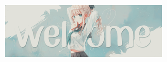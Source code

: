 <!DOCTYPE html>
<html>
<body>
	<h1 align="center", style="margin-bottom: 100000px;"><img src="res/welcome.gif", alt="Welcome to my profile👾"></h1><br>
	<div align="center">
		<a href="https://github.com/xXxCLOTIxXx/xXxCLOTIxXx">
			<img src="https://github-readme-stats.vercel.app/api?username=xXxCLOTIxXx&show_icons=true&line_height=27&count_private=true&title_color=8eecf5&text_color=c9cacc&icon_color=2bbc8a&bg_color=1d1f21">
			<img src="https://github-readme-stats.vercel.app/api/top-langs/?username=xXxCLOTIxXx&hide=java,html,tex&title_color=8eecf5&text_color=c9cacc&icon_color=2bbc8a&bg_color=1d1f21&langs_count=3">
		</a>
		<img align="center" src="https://readme-typing-svg.demolab.com?font=Fira+Code&pause=1000&random=false&width=285&lines=Hello%2C+my+name+is+Xsarz." alt="Hello, my name is Xsarz.">
		<br>
		<a href="#"><img src="https://img.shields.io/static/v1?style=for-the-badge&label=Sponsor me&message=%E2%9D%A4&color=ff69b4" alt="Sponsor me" /></a>
	</div>
	<div align="center">
		<h1>
			Current projects
		</h1>
		<a href=”https://github.com/xXxCLOTIxXx/projectZ.py">
		 <img align=”center” src="https://github-readme-stats.vercel.app/api/pin/?username=xXxCLOTIxXx&repo=projectZ.py&title_color=8eecf5&text_color=c9cacc&icon_color=2bbc8a&bg_color=1d1f21", alt="projectZ.py">
		</a>
		<a href=”https://github.com/xXxCLOTIxXx/amino.py">
		 <img align=”center” src="https://github-readme-stats.vercel.app/api/pin/?username=xXxCLOTIxXx&repo=amino.py&title_color=8eecf5&text_color=c9cacc&icon_color=2bbc8a&bg_color=1d1f21", alt="Amino.py">
		</a>
		<a href=”https://github.com/xXxCLOTIxXx/amino.cpp">
		 <img align=”center” src="https://github-readme-stats.vercel.app/api/pin/?username=xXxCLOTIxXx&repo=amino.cpp&title_color=8eecf5&text_color=c9cacc&icon_color=2bbc8a&bg_color=1d1f21", alt="Amino.cpp">
		</a>
		<br><br>
	</div>
	<div align="center">
		<h1>
			My knowledges
		</h1>
		<img src="https://img.shields.io/badge/-C++-blue?logo=cplusplus&style=for-the-badge", alt="C++">
		<img src="https://img.shields.io/badge/python-3670A0?style=for-the-badge&logo=python&logoColor=ffdd54" alt="Python">
		<img src="https://img.shields.io/badge/HTML-E34F26?logo=html5&logoColor=fff&style=for-the-badge" alt="html5" />
		<img src="https://img.shields.io/badge/CSS3-1572B6?logo=css3&logoColor=white&style=for-the-badge" alt="css3" />
		<img src="https://img.shields.io/badge/-MySQL-4479A1?style=for-the-badge&logo=mysql&labelColor=4479A1&logoColor=FFF" alt="Mysql" />
		<img src="https://img.shields.io/badge/github-181717?logo=github&logoColor=white&style=for-the-badge" alt="github" />
		<img src="https://img.shields.io/badge/Vscode-007ACC?style=for-the-badge&logo=visualstudiocode&logoColor=white" alt="VScode" />
	</div>
</body>
<html>
